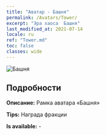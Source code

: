 ```yaml
---
title: "Аватар - Башня"
permalink: /Avatars/Tower/
excerpt: "Эра хаоса  Башня"
last_modified_at: 2021-07-14
locale: ru
ref: "Tower.md"
toc: false
classes: wide
---
```

 ![Башня](/images/a/avatarFrame_5.png)

## Подробности

 **Описание:** Рамка аватара «Башня» 

 **Tips:** Награда фракции 

 **Is available:**  - 


